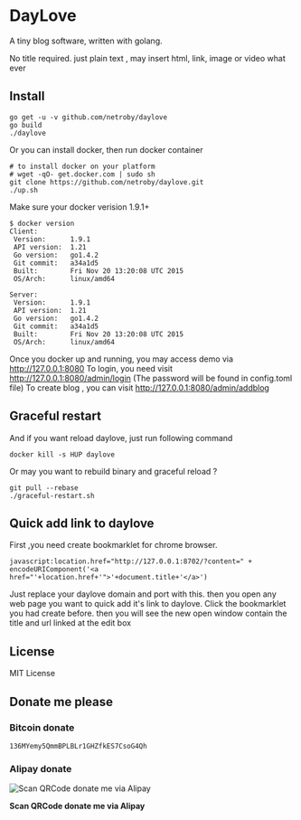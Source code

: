 # DayLove

A tiny blog software, written with golang.

No title required. just plain text , may insert html, link, image or video what ever

## Install

```
go get -u -v github.com/netroby/daylove
go build
./daylove
```
Or you can install docker, then run docker container 

```
# to install docker on your platform
# wget -qO- get.docker.com | sudo sh
git clone https://github.com/netroby/daylove.git
./up.sh
```
Make sure your docker verision 1.9.1+
```
$ docker version
Client:
 Version:      1.9.1
 API version:  1.21
 Go version:   go1.4.2
 Git commit:   a34a1d5
 Built:        Fri Nov 20 13:20:08 UTC 2015
 OS/Arch:      linux/amd64

Server:
 Version:      1.9.1
 API version:  1.21
 Go version:   go1.4.2
 Git commit:   a34a1d5
 Built:        Fri Nov 20 13:20:08 UTC 2015
 OS/Arch:      linux/amd64

```

Once you docker up and running, you may access demo via http://127.0.0.1:8080
To login, you need visit http://127.0.0.1:8080/admin/login  (The password will be found in config.toml file)
To create blog , you can visit http://127.0.0.1:8080/admin/addblog



## Graceful restart 

And if you want reload daylove, just  run following command

```
docker kill -s HUP daylove
```
Or may you want to rebuild binary and graceful reload ?

```
git pull --rebase
./graceful-restart.sh
```
## Quick add link to daylove

First ,you need create bookmarklet for chrome browser.
```
javascript:location.href="http://127.0.0.1:8702/?content=" + encodeURIComponent('<a href="'+location.href+'">'+document.title+'</a>')
```
Just replace your daylove domain and port with this.
then you open any web page you want to quick add it's link to daylove.
Click the bookmarklet you had create before. then you will see the new open window contain the title and url linked at 
the edit box

## License

MIT License

## Donate me please

### Bitcoin donate

```
136MYemy5QmmBPLBLr1GHZfkES7CsoG4Qh
```
### Alipay donate
![Scan QRCode donate me via Alipay](https://www.netroby.com/assets/images/alipayme.jpg)

**Scan QRCode donate me via Alipay**

